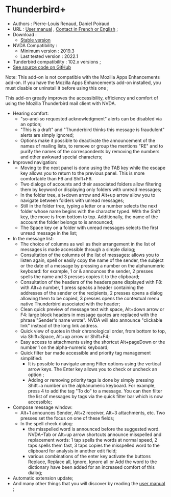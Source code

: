 # Thunderbird+ #

* Authors : Pierre-Louis Renaud, Daniel Poiraud
* URL : [User manual](http://www.rptools.org/Outils-DV/NVDA-ThunderbirdPlus-en.html) , [Contact in French or English](http://www.rptools.org/Outils-DV/contact.html) ;
* Download :
	* [Stable version][1]
* NVDA Compatibility :
	* Minimum version : 2019.3
	* Last tested version : 2022.1
* Tunderbird compatibility : 102.x versions ; 
* [See source code on GitHub][3]

Note: This add-on is not compatible with the Mozilla Apps Enhancements add-on. If you have the Mozilla Apps Enhancements add-on installed, you must disable or uninstall it before using this one ;

This add-on greatly improves the accessibility, efficiency and comfort of using the Mozilla Thunderbird mail client with NVDA.

* Hearing comfort:
	* "so-and-so requested acknowledgment" alerts can be disabled via an option;
	* "This is a draft" and "Thunderbird thinks this message is fraudulent" alerts are simply ignored;
	* Options make it possible to deactivate the announcement of the names of mailing lists, to remove or group the mentions "RE" and to purify the names of the correspondents by removing the numbers and other awkward special characters;
* Improved navigation:
	* Moving to the next panel is done using the TAB key while the escape key allows you to return to the previous panel. This is more comfortable than F6 and Shift+F6.
	* Two dialogs of accounts and their associated folders allow filtering them by keyword or displaying only folders with unread messages;
	* In the folder tree, alt+down arrow and Alt+up arrow allow you to navigate between folders with unread messages;
	* Still in the folder tree, typing a letter or a number selects the next folder whose name begins with the character typed. With the Shift key, the move is from bottom to top. Additionally, the name of the account the folder belongs to is announced;
	* The Space key on a folder with unread messages selects the first unread message in the list;
* In the message list:
	* The choice of columns as well as their arrangement in the list of messages is made accessible through a simple dialog;
	* Consultation of the columns of the list of messages: allows you to listen again, spell or easily copy the name of the sender, the subject or the date of a message by pressing a number on the alphanumeric keyboard: for example, 1 or & announces the sender, 2 presses spells the name and 3 presses copies it to the clipboard;
	* Consultation of the headers of the headers pane displayed with F8: with Alt+a number, 1 press speaks a header containing the addresses of the sender or the recipients, 2 presses opens a dialog allowing them to be copied, 3 presses opens the contextual menu native Thunderbird associated with the header;
	* Clean quick preview of message text with space, Alt+down arrow or F4: large block headers in message quotes are replaced with the phrase "Sender's name wrote". NVDA will also announce "clickable link" instead of the long link address.
	* Quick view of quotes in their chronological order, from bottom to top, via Shift+Space, Alt+up arrow or Shift+F4;
	* Easy access to attachments using the shortcut Alt+pageDown or the number 1 on the alpha-numeric keyboard;
	* Quick filter bar made accessible and priority tag management simplified:
		* It is possible to navigate among Filter options using the vertical arrow keys. The Enter key allows you to check or uncheck an option ;
		* Adding or removing priority tags is done by simply pressing Shift+a number on the alphanumeric keyboard. For example, press 4 to add the tag "To do" to a message. You can then filter the list of messages by tags via the quick filter bar which is now accessible;
* Compose message window:
	* Alt+1 announces Sender, Alt+2 receiver, Alt+3 attachments, etc. Two presses set  the focus on one of these fields;
	* In the spell check dialog:
		* the misspelled word is announced before the suggested word. NVDA+Tab or Alt+up arrow shortcuts announce misspelled and replacement words: 1 tap spells the words at normal speed, 2 taps spells them fast, 3 taps copies the misspelled word to the clipboard for analysis in another edit field;
		* various combinations of the enter key activate the buttons Replace, Replace all, Ignore, Ignore all or Add the word to the dictionary have been added for an increased comfort of this dialog;
* Automatic extension update;
* And many other things that you will discover by reading the [user manual][2] ;


[1]: https://github.com/RPTools-org/ThunderbirdPlus/releases/download/v4.4/ThunderbirdPlus-v4.4-TB102.nvda-addon

[2]: http://www.rptools.org/Outils-DV/NVDA-ThunderbirdPlus-en.html

[3]: https://github.com/RPTools-org/ThunderbirdPlus/